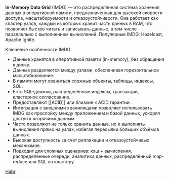 **In-Memory Data Grid** (IMDG) — это распределённая система хранения данных в оперативной памяти, предназначенная для высокой скорости доступа, масштабируемости и отказоустойчивости. Она работает как кластер узлов, каждый из которых хранит часть данных в RAM, что позволяет быстро читать и записывать данные, в том числе параллельно с выполнением вычислений. Популярные IMDG: Hazelcast, Apache Ignite.

Ключевые особенности IMDG:
- Данные хранятся в оперативной памяти (in-memory), без обращения к диску.
- Данные разделяются между узлами, обеспечивая горизонтальное масштабирование.
- В памяти могут храниться сложные объекты, таблицы, индексы, SQL.
- Есть SQL-движки, распределённые индексы, транзакции, кластерное согласование.
- Предоставляют [[ACID]] или близкие к ACID гарантии.
- Интеграция с внешними хранилищами позволяет использовать IMDG как прослойку между приложением и базой данных, ускоряя доступ к «горячим» данным.
- Часто позволяют не только хранить данные, но и выполнять вычисления прямо на узлах, избегая пересылки больших объёмов данных.
- Высокая доступность за счёт репликации и отказоустойчивых механизмов.
- Подходит для сложных сценариев: кэш + вычисления, распределённые очереди, аналитика данных, распределённый map-reduce или SQL по кластеру.

 [Habr](https://habr.com/ru/post/160517/)
 